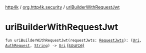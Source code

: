 [http4k](../index.md) / [org.http4k.security](index.md) / [uriBuilderWithRequestJwt](./uri-builder-with-request-jwt.md)

# uriBuilderWithRequestJwt

`fun uriBuilderWithRequestJwt(requestJwts: `[`RequestJwts`](../org.http4k.security.openid/-request-jwts/index.md)`): (`[`Uri`](../org.http4k.core/-uri/index.md)`, `[`AuthRequest`](../org.http4k.security.oauth.server/-auth-request/index.md)`, `[`String`](https://kotlinlang.org/api/latest/jvm/stdlib/kotlin/-string/index.html)`) -> `[`Uri`](../org.http4k.core/-uri/index.md) [(source)](https://github.com/http4k/http4k/blob/master/http4k-security-oauth/src/main/kotlin/org/http4k/security/OAuthRedirectBuilder.kt#L24)
